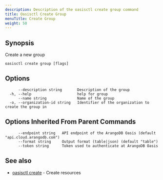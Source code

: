 ```yaml
---
description: Description of the oasisctl create group command
title: Oasisctl Create Group
menuTitle: Create Group
weight: 50
---
```

## Synopsis
Create a new group

```
oasisctl create group [flags]
```

## Options
```
      --description string       Description of the group
  -h, --help                     help for group
      --name string              Name of the group
  -o, --organization-id string   Identifier of the organization to create the group in
```

## Options Inherited From Parent Commands
```
      --endpoint string   API endpoint of the ArangoDB Oasis (default "api.cloud.arangodb.com")
      --format string     Output format (table|json) (default "table")
      --token string      Token used to authenticate at ArangoDB Oasis
```

## See also
* [oasisctl create](_index.md)	 - Create resources

